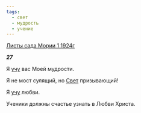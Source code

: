 ```yaml
---
tags:
  - свет
  - мудрость
  - учение
---
```

[Листы сада Мории 1 1924г](https://127.0.0.1:4002/agni/1924)

___27___

Я [учу](../../../tags/#учение) вас Моей мудрости.   

Я не мост сулящий, но [Свет](../../../tags/#свет) призывающий!   

Я [учу](../../../tags/#учение) любви.   

Ученики должны счастье узнать в Любви Христа.   

